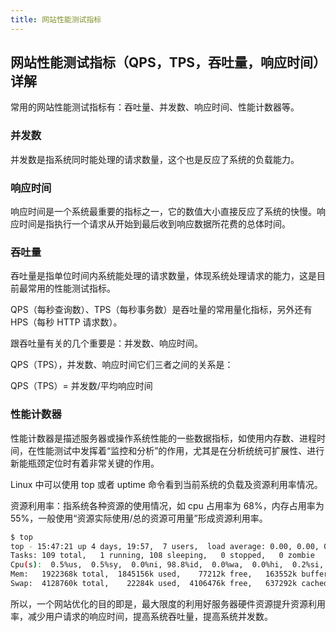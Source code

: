 ```yaml
---
title: 网站性能测试指标
---
```


## 网站性能测试指标（QPS，TPS，吞吐量，响应时间）详解

常用的网站性能测试指标有：吞吐量、并发数、响应时间、性能计数器等。

### 并发数

并发数是指系统同时能处理的请求数量，这个也是反应了系统的负载能力。

### 响应时间

响应时间是一个系统最重要的指标之一，它的数值大小直接反应了系统的快慢。响应时间是指执行一个请求从开始到最后收到响应数据所花费的总体时间。

### 吞吐量

吞吐量是指单位时间内系统能处理的请求数量，体现系统处理请求的能力，这是目前最常用的性能测试指标。

QPS（每秒查询数）、TPS（每秒事务数）是吞吐量的常用量化指标，另外还有 HPS（每秒 HTTP 请求数）。

跟吞吐量有关的几个重要是：并发数、响应时间。

QPS（TPS），并发数、响应时间它们三者之间的关系是：

QPS（TPS）= 并发数/平均响应时间

### 性能计数器

性能计数器是描述服务器或操作系统性能的一些数据指标，如使用内存数、进程时间，在性能测试中发挥着“监控和分析”的作用，尤其是在分析统统可扩展性、进行新能瓶颈定位时有着非常关键的作用。

Linux 中可以使用 top 或者 uptime 命令看到当前系统的负载及资源利用率情况。

资源利用率：指系统各种资源的使用情况，如 cpu 占用率为 68%，内存占用率为 55%，一般使用“资源实际使用/总的资源可用量”形成资源利用率。

```bash
$ top
top - 15:47:21 up 4 days, 19:57,  7 users,  load average: 0.00, 0.00, 0.00
Tasks: 109 total,   1 running, 108 sleeping,   0 stopped,   0 zombie
Cpu(s):  0.5%us,  0.5%sy,  0.0%ni, 98.8%id,  0.0%wa,  0.0%hi,  0.2%si,  0.0%st
Mem:   1922368k total,  1845156k used,    77212k free,   163552k buffers
Swap:  4128760k total,    22284k used,  4106476k free,   637292k cached
```

所以，一个网站优化的目的即是，最大限度的利用好服务器硬件资源提升资源利用率，减少用户请求的响应时间，提高系统吞吐量，提高系统并发数。
